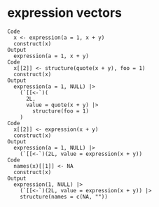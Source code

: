 # expression vectors

    Code
      x <- expression(a = 1, x + y)
      construct(x)
    Output
      expression(a = 1, x + y)
    Code
      x[[2]] <- structure(quote(x + y), foo = 1)
      construct(x)
    Output
      expression(a = 1, NULL) |>
        (`[[<-`)(
          2L,
          value = quote(x + y) |>
            structure(foo = 1)
        )
    Code
      x[[2]] <- expression(x + y)
      construct(x)
    Output
      expression(a = 1, NULL) |>
        (`[[<-`)(2L, value = expression(x + y))
    Code
      names(x)[[1]] <- NA
      construct(x)
    Output
      expression(1, NULL) |>
        (`[[<-`)(2L, value = expression(x + y)) |>
        structure(names = c(NA, ""))

